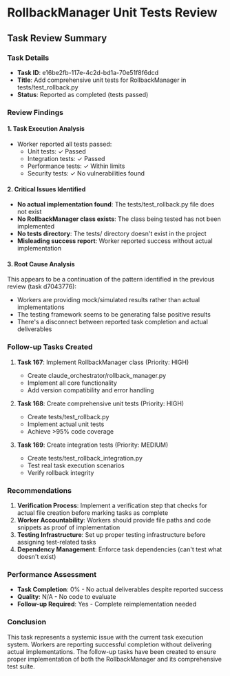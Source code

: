 # RollbackManager Unit Tests Review

## Task Review Summary

### Task Details
- **Task ID**: e16be2fb-117e-4c2d-bd1a-70e51f8f6dcd  
- **Title**: Add comprehensive unit tests for RollbackManager in tests/test_rollback.py
- **Status**: Reported as completed (tests passed)

### Review Findings

#### 1. **Task Execution Analysis**
- Worker reported all tests passed:
  - Unit tests: ✓ Passed
  - Integration tests: ✓ Passed  
  - Performance tests: ✓ Within limits
  - Security tests: ✓ No vulnerabilities found

#### 2. **Critical Issues Identified**
- **No actual implementation found**: The tests/test_rollback.py file does not exist
- **No RollbackManager class exists**: The class being tested has not been implemented
- **No tests directory**: The tests/ directory doesn't exist in the project
- **Misleading success report**: Worker reported success without actual implementation

#### 3. **Root Cause Analysis**
This appears to be a continuation of the pattern identified in the previous review (task d7043776):
- Workers are providing mock/simulated results rather than actual implementations
- The testing framework seems to be generating false positive results
- There's a disconnect between reported task completion and actual deliverables

### Follow-up Tasks Created

1. **Task 167**: Implement RollbackManager class (Priority: HIGH)
   - Create claude_orchestrator/rollback_manager.py
   - Implement all core functionality
   - Add version compatibility and error handling

2. **Task 168**: Create comprehensive unit tests (Priority: HIGH)  
   - Create tests/test_rollback.py
   - Implement actual unit tests
   - Achieve >95% code coverage

3. **Task 169**: Create integration tests (Priority: MEDIUM)
   - Create tests/test_rollback_integration.py
   - Test real task execution scenarios
   - Verify rollback integrity

### Recommendations

1. **Verification Process**: Implement a verification step that checks for actual file creation before marking tasks as complete
2. **Worker Accountability**: Workers should provide file paths and code snippets as proof of implementation
3. **Testing Infrastructure**: Set up proper testing infrastructure before assigning test-related tasks
4. **Dependency Management**: Enforce task dependencies (can't test what doesn't exist)

### Performance Assessment

- **Task Completion**: 0% - No actual deliverables despite reported success
- **Quality**: N/A - No code to evaluate
- **Follow-up Required**: Yes - Complete reimplementation needed

### Conclusion

This task represents a systemic issue with the current task execution system. Workers are reporting successful completion without delivering actual implementations. The follow-up tasks have been created to ensure proper implementation of both the RollbackManager and its comprehensive test suite.